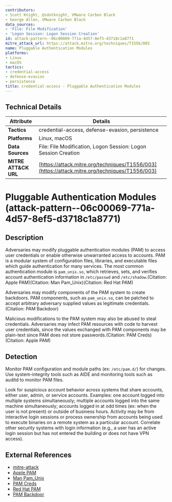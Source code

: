```yaml
---
contributors:
- Scott Knight, @sdotknight, VMware Carbon Black
- George Allen, VMware Carbon Black
data_sources:
- 'File: File Modification'
- 'Logon Session: Logon Session Creation'
id: attack-pattern--06c00069-771a-4d57-8ef5-d3718c1a8771
mitre_attack_url: https://attack.mitre.org/techniques/T1556/003
name: Pluggable Authentication Modules
platforms:
- Linux
- macOS
tactics:
- credential-access
- defense-evasion
- persistence
title: credential-access - Pluggable Authentication Modules
---
```


## Technical Details

| Attribute | Details |
|-----------|----------|
| **Tactics** | credential-access, defense-evasion, persistence |
| **Platforms** | Linux, macOS |
| **Data Sources** | File: File Modification, Logon Session: Logon Session Creation |
| **MITRE ATT&CK URL** | [https://attack.mitre.org/techniques/T1556/003](https://attack.mitre.org/techniques/T1556/003) |

# Pluggable Authentication Modules (attack-pattern--06c00069-771a-4d57-8ef5-d3718c1a8771)

## Description
Adversaries may modify pluggable authentication modules (PAM) to access user credentials or enable otherwise unwarranted access to accounts. PAM is a modular system of configuration files, libraries, and executable files which guide authentication for many services. The most common authentication module is <code>pam_unix.so</code>, which retrieves, sets, and verifies account authentication information in <code>/etc/passwd</code> and <code>/etc/shadow</code>.(Citation: Apple PAM)(Citation: Man Pam_Unix)(Citation: Red Hat PAM)

Adversaries may modify components of the PAM system to create backdoors. PAM components, such as <code>pam_unix.so</code>, can be patched to accept arbitrary adversary supplied values as legitimate credentials.(Citation: PAM Backdoor)

Malicious modifications to the PAM system may also be abused to steal credentials. Adversaries may infect PAM resources with code to harvest user credentials, since the values exchanged with PAM components may be plain-text since PAM does not store passwords.(Citation: PAM Creds)(Citation: Apple PAM)

## Detection
Monitor PAM configuration and module paths (ex: <code>/etc/pam.d/</code>) for changes. Use system-integrity tools such as AIDE and monitoring tools such as auditd to monitor PAM files.

Look for suspicious account behavior across systems that share accounts, either user, admin, or service accounts. Examples: one account logged into multiple systems simultaneously; multiple accounts logged into the same machine simultaneously; accounts logged in at odd times (ex: when the user is not present) or outside of business hours. Activity may be from interactive login sessions or process ownership from accounts being used to execute binaries on a remote system as a particular account. Correlate other security systems with login information (e.g., a user has an active login session but has not entered the building or does not have VPN access).

## External References
- [mitre-attack](https://attack.mitre.org/techniques/T1556/003)
- [Apple PAM](https://opensource.apple.com/source/dovecot/dovecot-239/dovecot/doc/wiki/PasswordDatabase.PAM.txt)
- [Man Pam_Unix](https://linux.die.net/man/8/pam_unix)
- [PAM Creds](https://x-c3ll.github.io/posts/PAM-backdoor-DNS/)
- [Red Hat PAM](https://access.redhat.com/documentation/en-us/red_hat_enterprise_linux/6/html/managing_smart_cards/pluggable_authentication_modules)
- [PAM Backdoor](https://github.com/zephrax/linux-pam-backdoor)
